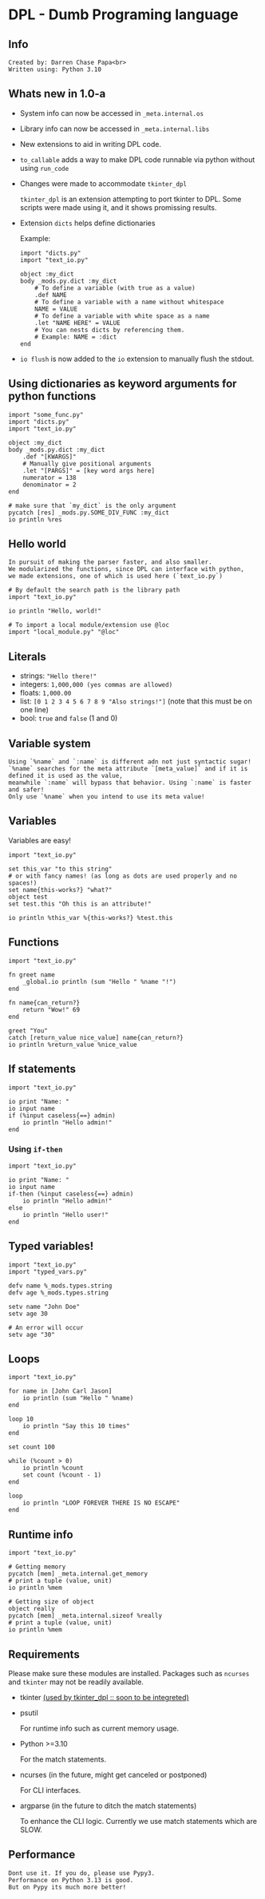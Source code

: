 # DPL - Dumb Programing language

## Info

	Created by: Darren Chase Papa<br>
	Written using: Python 3.10

## Whats new in 1.0-a

- System info can now be accessed in `_meta.internal.os`
- Library info can now be accessed in `_meta.internal.libs`
- New extensions to aid in writing DPL code.
- `to_callable` adds a way to make DPL code runnable via python without using `run_code`
- Changes were made to accommodate `tkinter_dpl`

	`tkinter_dpl` is an extension attempting to port tkinter to DPL.
	Some scripts were made using it, and it shows promissing results.
- Extension `dicts` helps define dictionaries

	Example:
	```
	import "dicts.py"
	import "text_io.py"

	object :my_dict
	body _mods.py.dict :my_dict
		# To define a variable (with true as a value)
		.def NAME
		# To define a variable with a name without whitespace
		NAME = VALUE
		# To define a variable with white space as a name
		.let "NAME HERE" = VALUE
		# You can nests dicts by referencing them.
		# Example: NAME = :dict
	end
	```
- `io flush` is now added to the `io` extension to manually flush the stdout.

## Using dictionaries as keyword arguments for python functions

```
import "some_func.py"
import "dicts.py"
import "text_io.py"

object :my_dict
body _mods.py.dict :my_dict
	.def "[KWARGS]"
	# Manually give positional arguments
	.let "[PARGS]" = [key word args here]
	numerator = 138
	denominator = 2
end

# make sure that `my_dict` is the only argument
pycatch [res] _mods.py.SOME_DIV_FUNC :my_dict
io println %res
```

## Hello world

	In pursuit of making the parser faster, and also smaller.
	We modularized the functions, since DPL can interface with python,
	we made extensions, one of which is used here (`text_io.py`)

```
# By default the search path is the library path
import "text_io.py"

io println "Hello, world!"

# To import a local module/extension use @loc
import "local_module.py" "@loc"
```

## Literals

- strings: `"Hello there!"`
- integers: `1,000,000 (yes commas are allowed)`
- floats: `1,000.00`
- list: `[0 1 2 3 4 5 6 7 8 9 "Also strings!"]` (note that this must be on one line)
- bool: `true` and `false` (1 and 0)


## Variable system

	Using `%name` and `:name` is different adn not just syntactic sugar!
	`%name` searches for the meta attribute `[meta_value]` and if it is defined it is used as the value,
	meanwhile `:name` will bypass that behavior. Using `:name` is faster and safer!
	Only use `%name` when you intend to use its meta value!

## Variables

Variables are easy!

```
import "text_io.py"

set this_var "to this string"
# or with fancy names! (as long as dots are used properly and no spaces!)
set name{this-works?} "what?"
object test
set test.this "Oh this is an attribute!"

io println %this_var %{this-works?} %test.this
```

## Functions

```
import "text_io.py"

fn greet name
	_global.io println (sum "Hello " %name "!")
end

fn name{can_return?}
	return "Wow!" 69
end

greet "You"
catch [return_value nice_value] name{can_return?}
io println %return_value %nice_value
```

## If statements

```
import "text_io.py"

io print "Name: "
io input name
if (%input caseless{==} admin)
	io println "Hello admin!"
end
```


### Using `if-then`

```
import "text_io.py"

io print "Name: "
io input name
if-then (%input caseless{==} admin)
	io println "Hello admin!"
else
	io println "Hello user!"
end
```

## Typed variables!

```
import "text_io.py"
import "typed_vars.py"

defv name %_mods.types.string
defv age %_mods.types.string

setv name "John Doe"
setv age 30

# An error will occur
setv age "30"
```

## Loops

```
import "text_io.py"

for name in [John Carl Jason]
	io println (sum "Hello " %name)
end

loop 10
	io println "Say this 10 times"
end

set count 100

while (%count > 0)
	io println %count
	set count (%count - 1)
end

loop
	io println "LOOP FOREVER THERE IS NO ESCAPE"
end
```

## Runtime info

```
import "text_io.py"

# Getting memory
pycatch [mem] _meta.internal.get_memory
# print a tuple (value, unit)
io println %mem

# Getting size of object
object really
pycatch [mem] _meta.internal.sizeof %really
# print a tuple (value, unit)
io println %mem
```

## Requirements

Please make sure these modules are installed.
Packages such as `ncurses` and `tkinter` may not be
readily available.

- tkinter [(used by tkinter_dpl :: soon to be integreted)](https://github.com/DarrenPapa/tkinter_dpl)
- psutil

	For runtime info such as current memory usage.
- Python >=3.10
	
	For the match statements.

- ncurses (in the future, might get canceled or postponed)

	For CLI interfaces.

- argparse (in the future to ditch the match statements)

	To enhance the CLI logic.
	Currently we use match statements which are SLOW.

## Performance

	Dont use it. If you do, please use Pypy3.
	Performance on Python 3.13 is good.
	But on Pypy its much more better!
